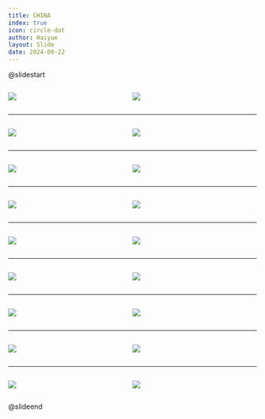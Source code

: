 ```yaml
---
title: CHINA
index: true
icon: circle-dot
author: Haiyue
layout: Slide
date: 2024-09-22
---
```

 
@slidestart

<div style="display:flex">
<div style="flex:1">

![](https://raw.githubusercontent.com/yclord/reading/refs/heads/master/english/Level-U/CHINA/001.webp)
</div>
<div style="flex:1">

![](https://raw.githubusercontent.com/yclord/reading/refs/heads/master/english/Level-U/CHINA/002.webp)
</div>
</div>

---

<div style="display:flex">
<div style="flex:1">

![](https://raw.githubusercontent.com/yclord/reading/refs/heads/master/english/Level-U/CHINA/003.webp)
</div>
<div style="flex:1">

![](https://raw.githubusercontent.com/yclord/reading/refs/heads/master/english/Level-U/CHINA/004.webp)
</div>
</div>

---

<div style="display:flex">
<div style="flex:1">

![](https://raw.githubusercontent.com/yclord/reading/refs/heads/master/english/Level-U/CHINA/005.webp)
</div>
<div style="flex:1">

![](https://raw.githubusercontent.com/yclord/reading/refs/heads/master/english/Level-U/CHINA/006.webp)
</div>
</div>

---

<div style="display:flex">
<div style="flex:1">

![](https://raw.githubusercontent.com/yclord/reading/refs/heads/master/english/Level-U/CHINA/007.webp)
</div>
<div style="flex:1">

![](https://raw.githubusercontent.com/yclord/reading/refs/heads/master/english/Level-U/CHINA/008.webp)
</div>
</div>

---

<div style="display:flex">
<div style="flex:1">

![](https://raw.githubusercontent.com/yclord/reading/refs/heads/master/english/Level-U/CHINA/009.webp)
</div>
<div style="flex:1">

![](https://raw.githubusercontent.com/yclord/reading/refs/heads/master/english/Level-U/CHINA/010.webp)
</div>
</div>

---

<div style="display:flex">
<div style="flex:1">

![](https://raw.githubusercontent.com/yclord/reading/refs/heads/master/english/Level-U/CHINA/011.webp)
</div>
<div style="flex:1">

![](https://raw.githubusercontent.com/yclord/reading/refs/heads/master/english/Level-U/CHINA/012.webp)
</div>
</div>

---

<div style="display:flex">
<div style="flex:1">

![](https://raw.githubusercontent.com/yclord/reading/refs/heads/master/english/Level-U/CHINA/013.webp)
</div>
<div style="flex:1">

![](https://raw.githubusercontent.com/yclord/reading/refs/heads/master/english/Level-U/CHINA/014.webp)
</div>
</div>

---

<div style="display:flex">
<div style="flex:1">

![](https://raw.githubusercontent.com/yclord/reading/refs/heads/master/english/Level-U/CHINA/015.webp)
</div>
<div style="flex:1">

![](https://raw.githubusercontent.com/yclord/reading/refs/heads/master/english/Level-U/CHINA/016.webp)
</div>
</div>

---

<div style="display:flex">
<div style="flex:1">

![](https://raw.githubusercontent.com/yclord/reading/refs/heads/master/english/Level-U/CHINA/017.webp)
</div>
<div style="flex:1">

![](https://raw.githubusercontent.com/yclord/reading/refs/heads/master/english/Level-U/CHINA/018.webp)
</div>
</div>

@slideend